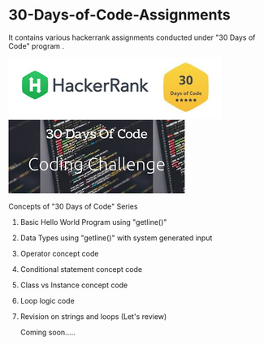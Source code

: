 # 30-Days-of-Code-Assignments
It contains various hackerrank assignments conducted under "30 Days of Code" program  . 

![GitHub Logo](https://github.com/shubhamrajput0369/30-Days-of-Code-Assignments/blob/main/Image%201.jpg)
![GitHub Logo](https://github.com/shubhamrajput0369/30-Days-of-Code-Assignments/blob/main/Image%202.jpg)

Concepts of "30 Days of Code" Series
1. Basic Hello World Program using "getline()"
2. Data Types using "getline()" with system generated input
3. Operator concept code
4. Conditional statement concept code
5. Class vs Instance concept code
6. Loop logic code
7. Revision on strings and loops (Let's review)

   Coming soon.....
